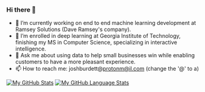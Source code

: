 ### Hi there 👋



- 🔭 I’m currently working on end to end machine learning development at Ramsey Solutions (Dave Ramsey's company).
- 🌱 I’m enrolled in deep learning at Georgia Institute of Technology, finishing my MS in Computer Science, specializing in interactive intelligence.
- 💬 Ask me about using data to help small businesses win while enabling customers to have a more pleasant experience.
- 📫 How to reach me: joshburdett@protonm@il.com (change the '@' to a)


[![My GitHub Stats](https://github-readme-stats.vercel.app/api/?username=jobu9395&count_private=true&theme=tokyonight&showicons=true)]()
[![My GitHub Language Stats](https://github-readme-stats.vercel.app/api/top-langs/?username=jobu9395&langs_count=5&theme=tokyonight)]()
